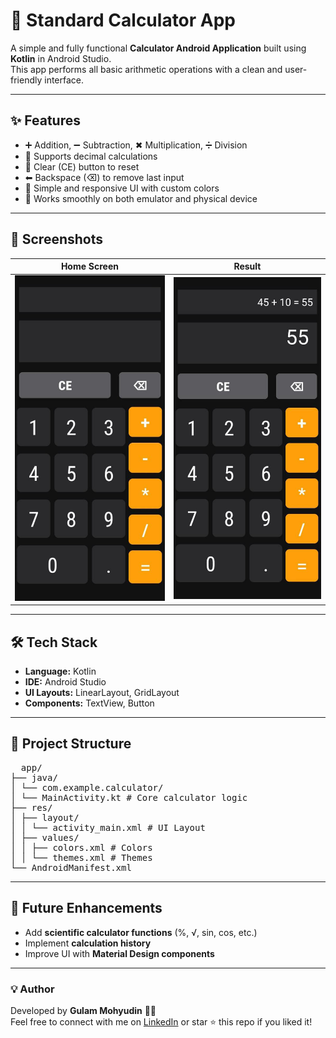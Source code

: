 # 📱 Standard Calculator App

A simple and fully functional **Calculator Android Application** built using **Kotlin** in Android Studio.  
This app performs all basic arithmetic operations with a clean and user-friendly interface.  

---

## ✨ Features
- ➕ Addition, ➖ Subtraction, ✖ Multiplication, ➗ Division  
- 🧮 Supports decimal calculations  
- 🧹 Clear (CE) button to reset  
- ⬅ Backspace (⌫) to remove last input  
- 🎨 Simple and responsive UI with custom colors  
- 📱 Works smoothly on both emulator and physical device  

---

## 📸 Screenshots
| Home Screen | Result |
|-------------| --------|
| ![Home Screen](Screenshots/home.jpg) | ![Result](Screenshots/result.jpg) |

---

## 🛠️ Tech Stack
- **Language:** Kotlin  
- **IDE:** Android Studio  
- **UI Layouts:** LinearLayout, GridLayout  
- **Components:** TextView, Button  

---

## 📂 Project Structure
<pre>
  app/
├── java/
│ └── com.example.calculator/
│ └── MainActivity.kt # Core calculator logic
├── res/
│ ├── layout/
│ │ └── activity_main.xml # UI Layout
│ ├── values/
│ │ ├── colors.xml # Colors
│ │ └── themes.xml # Themes
└── AndroidManifest.xml
</pre>


---

## 🎯 Future Enhancements
- Add **scientific calculator functions** (%, √, sin, cos, etc.)  
- Implement **calculation history**  
- Improve UI with **Material Design components**  

---

### 💡 Author
Developed by **Gulam Mohyudin** 👨‍💻  
Feel free to connect with me on [LinkedIn](https://www.linkedin.com/in/gulammohyudin-memon/) or star ⭐ this repo if you liked it!  
